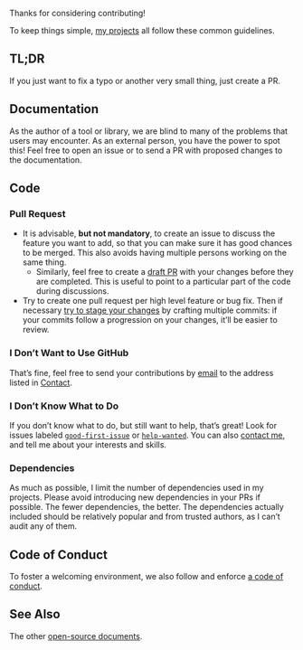 <!-- insert
---
title: "Contribution Guidelines"
date: 2021-10-02T21:00:23+02:00
weight: 2000
draft: false
aliases:
  - "/docs/contribute"
---
end_insert -->

Thanks for considering contributing!

To keep things simple, [my projects](https://cj.rs/open-source) all follow these common guidelines.

## TL;DR

If you just want to fix a typo or another very small thing, just create a PR.

## Documentation

As the author of a tool or library, we are blind to many of the problems that users may encounter. As an external person, you have the power to spot this! Feel free to open an issue or to send a PR with proposed changes to the documentation.

## Code

### Pull Request

* It is advisable, **but not mandatory**, to create an issue to discuss the feature you want to add, so that you can make sure it has good chances to be merged. This also avoids having multiple persons working on the same thing.
  * Similarly, feel free to create a [draft PR][draft] with your changes before they are completed. This is useful to point to a particular part of the code during discussions.
* Try to create one pull request per high level feature or bug fix. Then if necessary [try to stage your changes][stage] by crafting multiple commits: if your commits follow a progression on your changes, it’ll be easier to review.

### I Don’t Want to Use GitHub

That’s fine, feel free to send your contributions by [email][] to the address listed in [Contact][contact].

### I Don’t Know What to Do

If you don’t know what to do, but still want to help, that’s great! Look for issues labeled [`good-first-issue`][gh-first] or [`help-wanted`][gh-help]. You can also [contact me][contact], and tell me about your interests and skills.

### Dependencies

As much as possible, I limit the number of dependencies used in my projects. Please avoid introducing new dependencies in your PRs if possible. The fewer dependencies, the better. The dependencies actually included should be relatively popular and from trusted authors, as I can’t audit any of them.

## Code of Conduct

To foster a welcoming environment, we also follow and enforce [a code of conduct](https://cj.rs/docs/code-of-conduct/).

## See Also

The other [open-source documents][docs].

[contact]: https://cj.rs/contact
[docs]: https://cj.rs/docs/
[draft]: https://github.blog/2019-02-14-introducing-draft-pull-requests/
[email]: https://git-send-email.io/
[gh-first]: https://github.com/search?q=user%3Acljoly+label%3A%22good+first+issue%22+state%3Aopen&type=Issues
[gh-help]: https://github.com/search?q=user%3Acljoly+label%3A%22help+wanted%22+state%3Aopen&type=Issues
[stage]: https://github.blog/2022-06-30-write-better-commits-build-better-projects/#structure-the-narrative
